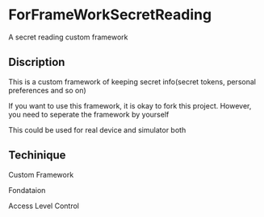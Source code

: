 # ForFrameWorkSecretReading
A secret reading custom framework

## Discription
This is a custom framework of keeping secret info(secret tokens, personal preferences and so on)

If you want to use this framework, it is okay to fork this project. However, you need to seperate the framework by yourself

This could be used for real device and simulator both

## Techinique

Custom Framework

Fondataion

Access Level Control
